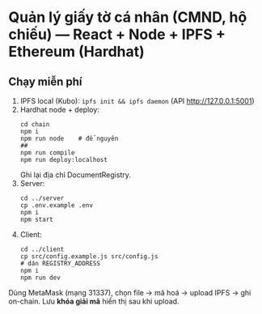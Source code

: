 # Quản lý giấy tờ cá nhân (CMND, hộ chiếu) — React + Node + IPFS + Ethereum (Hardhat)
## Chạy miễn phí
1) IPFS local (Kubo): `ipfs init && ipfs daemon` (API http://127.0.0.1:5001)
2) Hardhat node + deploy:
   ```
   cd chain
   npm i
   npm run node    # để nguyên
   ##
   npm run compile
   npm run deploy:localhost
   ```
   Ghi lại địa chỉ DocumentRegistry.
3) Server:
   ```
   cd ../server
   cp .env.example .env
   npm i
   npm start
   ```
4) Client:
   ```
   cd ../client
   cp src/config.example.js src/config.js
   # dán REGISTRY_ADDRESS
   npm i
   npm run dev
   ```
Dùng MetaMask (mạng 31337), chọn file → mã hoá → upload IPFS → ghi on-chain. Lưu **khóa giải mã** hiển thị sau khi upload.
